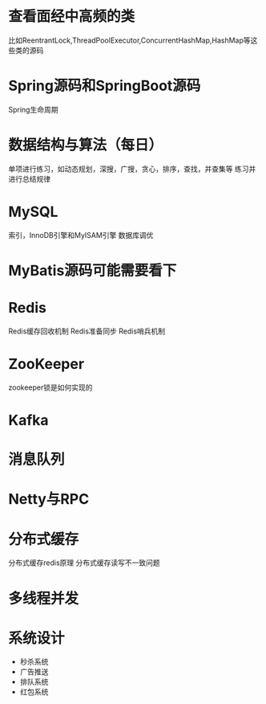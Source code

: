 # 查看面经中高频的类
比如ReentrantLock,ThreadPoolExecutor,ConcurrentHashMap,HashMap等这些类的源码

# Spring源码和SpringBoot源码
Spring生命周期

# 数据结构与算法（每日）
单项进行练习，如动态规划，深搜，广搜，贪心，排序，查找，并查集等
练习并进行总结规律

# MySQL
索引，InnoDB引擎和MyISAM引擎
数据库调优

# MyBatis源码可能需要看下

# Redis
Redis缓存回收机制
Redis准备同步
Redis哨兵机制

# ZooKeeper
zookeeper锁是如何实现的

# Kafka

# 消息队列

# Netty与RPC

# 分布式缓存
分布式缓存redis原理
分布式缓存读写不一致问题

# 多线程并发


# 系统设计
- 秒杀系统
- 广告推送
- 排队系统
- 红包系统
